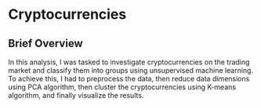 # Cryptocurrencies

## Brief Overview
In this analysis, I was tasked to investigate cryptocurrencies on the trading market and classify them into groups using unsupervised machine learning. To achieve this, I had to preprocess the data, then reduce data dimensions using PCA algorithm, then cluster the cryptocurrencies using K-means algorithm, and finally visualize the results.
